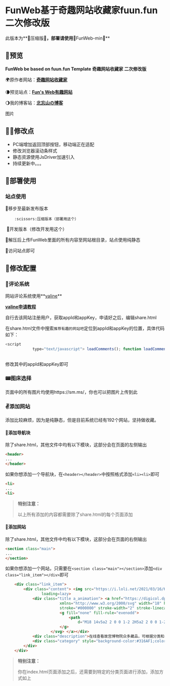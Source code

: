 # FunWeb基于奇趣网站收藏家fuun.fun二次修改版

此版本为**:tangerine:压缩版:tangerine:**，部署请使用**:hamburger:FunWeb-min:hamburger:**  

## :walking:预览

**FunWeb be based on fuun.fun Template 奇趣网站收藏家 二次修改版**

:earth_africa:原作者网站：**[奇趣网站收藏家](https://fuun.fun)**

:waning_crescent_moon:预览站点：**[Fun's Web有趣网站](https://www.beiwangshan.com/fw/index.html)**

:waning_gibbous_moon:我的博客站：**[北忘山の博客](https://www.beiwangshan.com)**



图片



## :rainbow_flag:修改点

- PC端增加返回顶部按钮，移动端正在适配
- 修改浏览器滚动条样式
- 静态资源使用JsDriver加速引入
- 持续更新中。。。



## :tada:部署使用

### 站点使用

:taxi:移步至最新发布版本

 		:scissors:压缩版本（部署用这个）

​		:dash:开发版本（修改开发用这个）

:taxi:解压后上传FunWeb里面的所有内容至网站根目录，站点使用纯静态



:taxi:访问站点即可



## :dart:修改配置

### :calling:评论系统

网站评论系统使用**[valine](https://valine.js.org/)**

**[valine申请教程](https://valine.js.org/quickstart.html)**

自行去该网站注册用户，获取appId和appKey，申请好之后，编辑share.html

在share.html文件中搜索`推荐有趣的网站吧`定位到appId和appKey的位置，具体代码如下：

```javascript
<script
            type="text/javascript"> loadComments(); function loadComments() { if (typeof Valine === 'undefined') { var getScript = (options) => { var script = document.createElement('script'); script.defer = true; script.crossOrigin = 'anonymous'; Object.keys(options).forEach((key) => { script[key] = options[key]; }); document.body.appendChild(script); }; getScript({ src: 'https://cdn.jsdelivr.net/npm/valine@1.4.14/dist/Valine.min.js', onload: () => { newValine(); } }); } else { newValine(); } } function newValine() { new Valine({ el: '#vcomments', appId: 'u0EtQJ6KPs4kEw0nptbhYOrp-gzGzoHsz', appKey: 'peanhvXypOBhozptvLzQ0kkg', placeholder: '推荐有趣的网站吧~', avatar: 'wavatar', meta: ['nick', 'mail'], requiredFields: ['nick'] }); }</script>
    
```

修改其中的appId和appKey即可



### :pager:图床选择

页面中的所有图片均使用https://sm.ms/，你也可以把图片上传到此



### :v:添加网站

添加比较麻烦，因为是纯静态，但是目前系统已经有192个网站，坚持做收藏。

#### :bee:添加导航块

除了share.html，其他文件中均有以下模块，这部分会在页面的左侧输出

```html
<header>
...
</header>
```

如果你想添加一个导航块，在`<header></header>`中按照格式添加`<li><li>`即可

```html
<li>
...
<li>
```

>**特别注意：**
>
>以上所有添加的内容都需要除了share.html的每个页面添加

#### :bee:添加网站

除了share.html，其他文件中均有以下模块，这部分会在页面的右侧输出

```html
<section class="main">
...
</section>
```

如果你想添加一个网站，只需要在`<section class="main"></section>`添加`<div class="link_item"></div>`即可

```html
    <div class="link_item">
        <div class="content"> <img src="https://i.loli.net/2021/03/16/KYdyCkliMjagrSV.png" alt="" class="logo"
                loading=lazy>
            <div class="title a_animation"> <a href="https://digicol.dpm.org.cn/" target="_blank">故宫博物院数字文物库 <svg
                        xmlns="http://www.w3.org/2000/svg" width="18" height="18" viewBox="0 0 24 24" fill="none"
                        stroke="#000000" stroke-width="2" stroke-linecap="round" stroke-linejoin="round">
                        <g fill="none" fill-rule="evenodd">
                            <path
                                d="M18 14v5a2 2 0 0 1-2 2H5a2 2 0 0 1-2-2V8c0-1.1.9-2 2-2h5M15 3h6v6M10 14L20.2 3.8" />
                        </g>
                    </svg> </a></div>
            <div class="description">在线查看故宫博物院众多藏品，可根据分类和年代浏览</div>
            <div class="category" style="background-color:#316AF1;color:#316AF1"> 世界</div>
        </div>
    </div>
```

> **特别注意：**
>
> 你在index.html页面添加之后，还需要到特定的分类页面进行添加，添加方式如上